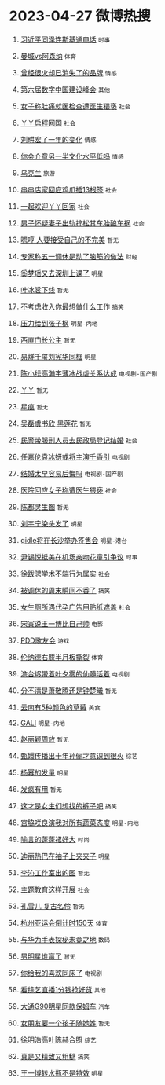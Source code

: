 # 2023-04-27 微博热搜 
1. [习近平同泽连斯基通电话](https://m.weibo.cn/search?containerid=100103type%3D1%26t%3D10%26q%3D%23%E4%B9%A0%E8%BF%91%E5%B9%B3%E5%90%8C%E6%B3%BD%E8%BF%9E%E6%96%AF%E5%9F%BA%E9%80%9A%E7%94%B5%E8%AF%9D%23&stream_entry_id=51&isnewpage=1&extparam=seat%3D1%26pos%3D0%26dgr%3D0%26filter_type%3Drealtimehot%26stream_entry_id%3D51%26c_type%3D51%26cate%3D10103%26display_time%3D1682543814%26pre_seqid%3D1682543814392027176207&luicode=10000011&lfid=106003type%3D25%26t%3D3%26disable_hot%3D1%26filter_type%3Drealtimehot) `时事` 

2. [曼城vs阿森纳](https://m.weibo.cn/search?containerid=100103type%3D1%26t%3D10%26q%3D%23%E6%9B%BC%E5%9F%8Evs%E9%98%BF%E6%A3%AE%E7%BA%B3%23&stream_entry_id=31&isnewpage=1&extparam=seat%3D1%26cate%3D5001%26dgr%3D0%26realpos%3D1%26stream_entry_id%3D31%26pos%3D0%26flag%3D0%26lcate%3D5001%26filter_type%3Drealtimehot%26q%3D%2523%25E6%259B%25BC%25E5%259F%258Evs%25E9%2598%25BF%25E6%25A3%25AE%25E7%25BA%25B3%2523%26c_type%3D31%26band_rank%3D1%26display_time%3D1682543814%26pre_seqid%3D1682543814392027176207&luicode=10000011&lfid=106003type%3D25%26t%3D3%26disable_hot%3D1%26filter_type%3Drealtimehot) `体育` 

3. [曾经很火却已消失了的品牌](https://m.weibo.cn/search?containerid=100103type%3D1%26t%3D10%26q%3D%23%E6%9B%BE%E7%BB%8F%E5%BE%88%E7%81%AB%E5%8D%B4%E5%B7%B2%E6%B6%88%E5%A4%B1%E4%BA%86%E7%9A%84%E5%93%81%E7%89%8C%23&stream_entry_id=31&isnewpage=1&extparam=seat%3D1%26cate%3D5001%26dgr%3D0%26realpos%3D2%26stream_entry_id%3D31%26pos%3D1%26flag%3D0%26lcate%3D5001%26filter_type%3Drealtimehot%26q%3D%2523%25E6%259B%25BE%25E7%25BB%258F%25E5%25BE%2588%25E7%2581%25AB%25E5%258D%25B4%25E5%25B7%25B2%25E6%25B6%2588%25E5%25A4%25B1%25E4%25BA%2586%25E7%259A%2584%25E5%2593%2581%25E7%2589%258C%2523%26c_type%3D31%26band_rank%3D2%26display_time%3D1682543814%26pre_seqid%3D1682543814392027176207&luicode=10000011&lfid=106003type%3D25%26t%3D3%26disable_hot%3D1%26filter_type%3Drealtimehot) `情感` 

4. [第六届数字中国建设峰会](https://m.weibo.cn/search?containerid=100103type%3D1%26t%3D10%26q%3D%23%E7%AC%AC%E5%85%AD%E5%B1%8A%E6%95%B0%E5%AD%97%E4%B8%AD%E5%9B%BD%E5%BB%BA%E8%AE%BE%E5%B3%B0%E4%BC%9A%23&stream_entry_id=31&isnewpage=1&extparam=seat%3D1%26cate%3D5001%26dgr%3D0%26realpos%3D3%26stream_entry_id%3D31%26pos%3D2%26flag%3D0%26lcate%3D5001%26filter_type%3Drealtimehot%26q%3D%2523%25E7%25AC%25AC%25E5%2585%25AD%25E5%25B1%258A%25E6%2595%25B0%25E5%25AD%2597%25E4%25B8%25AD%25E5%259B%25BD%25E5%25BB%25BA%25E8%25AE%25BE%25E5%25B3%25B0%25E4%25BC%259A%2523%26c_type%3D31%26band_rank%3D3%26display_time%3D1682543814%26pre_seqid%3D1682543814392027176207&luicode=10000011&lfid=106003type%3D25%26t%3D3%26disable_hot%3D1%26filter_type%3Drealtimehot) `其他` 

5. [女子称肚痛就医检查遭医生猥亵](https://m.weibo.cn/search?containerid=100103type%3D1%26t%3D10%26q%3D%23%E5%A5%B3%E5%AD%90%E7%A7%B0%E8%82%9A%E7%97%9B%E5%B0%B1%E5%8C%BB%E6%A3%80%E6%9F%A5%E9%81%AD%E5%8C%BB%E7%94%9F%E7%8C%A5%E4%BA%B5%23&stream_entry_id=31&isnewpage=1&extparam=seat%3D1%26cate%3D5001%26dgr%3D0%26realpos%3D4%26stream_entry_id%3D31%26pos%3D3%26flag%3D2%26lcate%3D5001%26filter_type%3Drealtimehot%26q%3D%2523%25E5%25A5%25B3%25E5%25AD%2590%25E7%25A7%25B0%25E8%2582%259A%25E7%2597%259B%25E5%25B0%25B1%25E5%258C%25BB%25E6%25A3%2580%25E6%259F%25A5%25E9%2581%25AD%25E5%258C%25BB%25E7%2594%259F%25E7%258C%25A5%25E4%25BA%25B5%2523%26c_type%3D31%26band_rank%3D4%26display_time%3D1682543814%26pre_seqid%3D1682543814392027176207&luicode=10000011&lfid=106003type%3D25%26t%3D3%26disable_hot%3D1%26filter_type%3Drealtimehot) `社会` 

6. [丫丫启程回国](https://m.weibo.cn/search?containerid=100103type%3D1%26t%3D10%26q%3D%23%E4%B8%AB%E4%B8%AB%E5%90%AF%E7%A8%8B%E5%9B%9E%E5%9B%BD%23&stream_entry_id=31&isnewpage=1&extparam=seat%3D1%26cate%3D5001%26dgr%3D0%26realpos%3D5%26stream_entry_id%3D31%26pos%3D4%26flag%3D16%26lcate%3D5001%26filter_type%3Drealtimehot%26q%3D%2523%25E4%25B8%25AB%25E4%25B8%25AB%25E5%2590%25AF%25E7%25A8%258B%25E5%259B%259E%25E5%259B%25BD%2523%26c_type%3D31%26band_rank%3D5%26display_time%3D1682543814%26pre_seqid%3D1682543814392027176207&luicode=10000011&lfid=106003type%3D25%26t%3D3%26disable_hot%3D1%26filter_type%3Drealtimehot) `社会` 

7. [刘畊宏了一年的变化](https://m.weibo.cn/search?containerid=100103type%3D1%26t%3D10%26q%3D%23%E5%88%98%E7%95%8A%E5%AE%8F%E4%BA%86%E4%B8%80%E5%B9%B4%E7%9A%84%E5%8F%98%E5%8C%96%23&stream_entry_id=31&isnewpage=1&extparam=seat%3D1%26cate%3D5001%26dgr%3D0%26realpos%3D6%26stream_entry_id%3D31%26pos%3D5%26flag%3D0%26lcate%3D5001%26filter_type%3Drealtimehot%26q%3D%2523%25E5%2588%2598%25E7%2595%258A%25E5%25AE%258F%25E4%25BA%2586%25E4%25B8%2580%25E5%25B9%25B4%25E7%259A%2584%25E5%258F%2598%25E5%258C%2596%2523%26c_type%3D31%26band_rank%3D6%26display_time%3D1682543814%26pre_seqid%3D1682543814392027176207&luicode=10000011&lfid=106003type%3D25%26t%3D3%26disable_hot%3D1%26filter_type%3Drealtimehot) `情感` 

8. [你会介意另一半文化水平低吗](https://m.weibo.cn/search?containerid=100103type%3D1%26t%3D10%26q%3D%23%E4%BD%A0%E4%BC%9A%E4%BB%8B%E6%84%8F%E5%8F%A6%E4%B8%80%E5%8D%8A%E6%96%87%E5%8C%96%E6%B0%B4%E5%B9%B3%E4%BD%8E%E5%90%97%23&stream_entry_id=31&isnewpage=1&extparam=seat%3D1%26cate%3D5001%26dgr%3D0%26realpos%3D7%26stream_entry_id%3D31%26pos%3D6%26flag%3D0%26lcate%3D5001%26filter_type%3Drealtimehot%26q%3D%2523%25E4%25BD%25A0%25E4%25BC%259A%25E4%25BB%258B%25E6%2584%258F%25E5%258F%25A6%25E4%25B8%2580%25E5%258D%258A%25E6%2596%2587%25E5%258C%2596%25E6%25B0%25B4%25E5%25B9%25B3%25E4%25BD%258E%25E5%2590%2597%2523%26c_type%3D31%26band_rank%3D7%26display_time%3D1682543814%26pre_seqid%3D1682543814392027176207&luicode=10000011&lfid=106003type%3D25%26t%3D3%26disable_hot%3D1%26filter_type%3Drealtimehot) `情感` 

9. [乌克兰](https://m.weibo.cn/search?containerid=100103type%3D1%26t%3D10%26q%3D%23%E4%B9%8C%E5%85%8B%E5%85%B0%23&stream_entry_id=31&isnewpage=1&extparam=seat%3D1%26cate%3D5001%26dgr%3D0%26realpos%3D8%26stream_entry_id%3D31%26pos%3D7%26flag%3D0%26lcate%3D5001%26filter_type%3Drealtimehot%26q%3D%2523%25E4%25B9%258C%25E5%2585%258B%25E5%2585%25B0%2523%26c_type%3D31%26band_rank%3D8%26display_time%3D1682543814%26pre_seqid%3D1682543814392027176207&luicode=10000011&lfid=106003type%3D25%26t%3D3%26disable_hot%3D1%26filter_type%3Drealtimehot) `旅游` 

10. [串串店家回应鸡爪插13根签](https://m.weibo.cn/search?containerid=100103type%3D1%26t%3D10%26q%3D%23%E4%B8%B2%E4%B8%B2%E5%BA%97%E5%AE%B6%E5%9B%9E%E5%BA%94%E9%B8%A1%E7%88%AA%E6%8F%9213%E6%A0%B9%E7%AD%BE%23&stream_entry_id=31&isnewpage=1&extparam=seat%3D1%26cate%3D5001%26dgr%3D0%26realpos%3D9%26stream_entry_id%3D31%26pos%3D8%26flag%3D0%26lcate%3D5001%26filter_type%3Drealtimehot%26q%3D%2523%25E4%25B8%25B2%25E4%25B8%25B2%25E5%25BA%2597%25E5%25AE%25B6%25E5%259B%259E%25E5%25BA%2594%25E9%25B8%25A1%25E7%2588%25AA%25E6%258F%259213%25E6%25A0%25B9%25E7%25AD%25BE%2523%26c_type%3D31%26band_rank%3D9%26display_time%3D1682543814%26pre_seqid%3D1682543814392027176207&luicode=10000011&lfid=106003type%3D25%26t%3D3%26disable_hot%3D1%26filter_type%3Drealtimehot) `社会` 

11. [一起欢迎丫丫回家](https://m.weibo.cn/search?containerid=100103type%3D1%26t%3D10%26q%3D%23%E4%B8%80%E8%B5%B7%E6%AC%A2%E8%BF%8E%E4%B8%AB%E4%B8%AB%E5%9B%9E%E5%AE%B6%23&stream_entry_id=31&isnewpage=1&extparam=seat%3D1%26cate%3D5001%26dgr%3D0%26realpos%3D10%26stream_entry_id%3D31%26pos%3D9%26flag%3D16%26lcate%3D5001%26filter_type%3Drealtimehot%26q%3D%2523%25E4%25B8%2580%25E8%25B5%25B7%25E6%25AC%25A2%25E8%25BF%258E%25E4%25B8%25AB%25E4%25B8%25AB%25E5%259B%259E%25E5%25AE%25B6%2523%26c_type%3D31%26band_rank%3D10%26display_time%3D1682543814%26pre_seqid%3D1682543814392027176207&luicode=10000011&lfid=106003type%3D25%26t%3D3%26disable_hot%3D1%26filter_type%3Drealtimehot) `社会` 

12. [男子怀疑妻子出轨拧松其车胎酿车祸](https://m.weibo.cn/search?containerid=100103type%3D1%26t%3D10%26q%3D%23%E7%94%B7%E5%AD%90%E6%80%80%E7%96%91%E5%A6%BB%E5%AD%90%E5%87%BA%E8%BD%A8%E6%8B%A7%E6%9D%BE%E5%85%B6%E8%BD%A6%E8%83%8E%E9%85%BF%E8%BD%A6%E7%A5%B8%23&stream_entry_id=31&isnewpage=1&extparam=seat%3D1%26cate%3D5001%26dgr%3D0%26realpos%3D11%26stream_entry_id%3D31%26pos%3D10%26flag%3D2%26lcate%3D5001%26filter_type%3Drealtimehot%26q%3D%2523%25E7%2594%25B7%25E5%25AD%2590%25E6%2580%2580%25E7%2596%2591%25E5%25A6%25BB%25E5%25AD%2590%25E5%2587%25BA%25E8%25BD%25A8%25E6%258B%25A7%25E6%259D%25BE%25E5%2585%25B6%25E8%25BD%25A6%25E8%2583%258E%25E9%2585%25BF%25E8%25BD%25A6%25E7%25A5%25B8%2523%26c_type%3D31%26band_rank%3D11%26display_time%3D1682543814%26pre_seqid%3D1682543814392027176207&luicode=10000011&lfid=106003type%3D25%26t%3D3%26disable_hot%3D1%26filter_type%3Drealtimehot) `社会` 

13. [嗯哼 人要接受自己的不完美](https://m.weibo.cn/search?containerid=100103type%3D1%26t%3D10%26q%3D%E5%97%AF%E5%93%BC+%E4%BA%BA%E8%A6%81%E6%8E%A5%E5%8F%97%E8%87%AA%E5%B7%B1%E7%9A%84%E4%B8%8D%E5%AE%8C%E7%BE%8E&stream_entry_id=31&isnewpage=1&extparam=seat%3D1%26cate%3D5001%26dgr%3D0%26realpos%3D12%26stream_entry_id%3D31%26pos%3D11%26flag%3D2%26lcate%3D5001%26filter_type%3Drealtimehot%26q%3D%25E5%2597%25AF%25E5%2593%25BC%2520%25E4%25BA%25BA%25E8%25A6%2581%25E6%258E%25A5%25E5%258F%2597%25E8%2587%25AA%25E5%25B7%25B1%25E7%259A%2584%25E4%25B8%258D%25E5%25AE%258C%25E7%25BE%258E%26c_type%3D31%26band_rank%3D12%26display_time%3D1682543814%26pre_seqid%3D1682543814392027176207&luicode=10000011&lfid=106003type%3D25%26t%3D3%26disable_hot%3D1%26filter_type%3Drealtimehot) `暂无` 

14. [专家称五一调休是动了脑筋的做法](https://m.weibo.cn/search?containerid=100103type%3D1%26t%3D10%26q%3D%23%E4%B8%93%E5%AE%B6%E7%A7%B0%E4%BA%94%E4%B8%80%E8%B0%83%E4%BC%91%E6%98%AF%E5%8A%A8%E4%BA%86%E8%84%91%E7%AD%8B%E7%9A%84%E5%81%9A%E6%B3%95%23&stream_entry_id=31&isnewpage=1&extparam=seat%3D1%26cate%3D5001%26dgr%3D0%26realpos%3D13%26stream_entry_id%3D31%26pos%3D12%26flag%3D0%26lcate%3D5001%26filter_type%3Drealtimehot%26q%3D%2523%25E4%25B8%2593%25E5%25AE%25B6%25E7%25A7%25B0%25E4%25BA%2594%25E4%25B8%2580%25E8%25B0%2583%25E4%25BC%2591%25E6%2598%25AF%25E5%258A%25A8%25E4%25BA%2586%25E8%2584%2591%25E7%25AD%258B%25E7%259A%2584%25E5%2581%259A%25E6%25B3%2595%2523%26c_type%3D31%26band_rank%3D13%26display_time%3D1682543814%26pre_seqid%3D1682543814392027176207&luicode=10000011&lfid=106003type%3D25%26t%3D3%26disable_hot%3D1%26filter_type%3Drealtimehot) `财经` 

15. [奚梦瑶又去深圳上课了](https://m.weibo.cn/search?containerid=100103type%3D1%26t%3D10%26q%3D%23%E5%A5%9A%E6%A2%A6%E7%91%B6%E5%8F%88%E5%8E%BB%E6%B7%B1%E5%9C%B3%E4%B8%8A%E8%AF%BE%E4%BA%86%23&stream_entry_id=31&isnewpage=1&extparam=seat%3D1%26cate%3D5001%26dgr%3D0%26realpos%3D14%26stream_entry_id%3D31%26pos%3D13%26flag%3D0%26lcate%3D5001%26filter_type%3Drealtimehot%26q%3D%2523%25E5%25A5%259A%25E6%25A2%25A6%25E7%2591%25B6%25E5%258F%2588%25E5%258E%25BB%25E6%25B7%25B1%25E5%259C%25B3%25E4%25B8%258A%25E8%25AF%25BE%25E4%25BA%2586%2523%26c_type%3D31%26band_rank%3D14%26display_time%3D1682543814%26pre_seqid%3D1682543814392027176207&luicode=10000011&lfid=106003type%3D25%26t%3D3%26disable_hot%3D1%26filter_type%3Drealtimehot) `明星` 

16. [叶冰裳下线](https://m.weibo.cn/search?containerid=100103type%3D1%26t%3D10%26q%3D%E5%8F%B6%E5%86%B0%E8%A3%B3%E4%B8%8B%E7%BA%BF&stream_entry_id=31&isnewpage=1&extparam=seat%3D1%26cate%3D5001%26dgr%3D0%26realpos%3D15%26stream_entry_id%3D31%26pos%3D14%26flag%3D0%26lcate%3D5001%26filter_type%3Drealtimehot%26q%3D%25E5%258F%25B6%25E5%2586%25B0%25E8%25A3%25B3%25E4%25B8%258B%25E7%25BA%25BF%26c_type%3D31%26band_rank%3D15%26display_time%3D1682543814%26pre_seqid%3D1682543814392027176207&luicode=10000011&lfid=106003type%3D25%26t%3D3%26disable_hot%3D1%26filter_type%3Drealtimehot) `暂无` 

17. [不考虑收入你最想做什么工作](https://m.weibo.cn/search?containerid=100103type%3D1%26t%3D10%26q%3D%23%E4%B8%8D%E8%80%83%E8%99%91%E6%94%B6%E5%85%A5%E4%BD%A0%E6%9C%80%E6%83%B3%E5%81%9A%E4%BB%80%E4%B9%88%E5%B7%A5%E4%BD%9C%23&stream_entry_id=31&isnewpage=1&extparam=seat%3D1%26cate%3D5001%26dgr%3D0%26realpos%3D16%26stream_entry_id%3D31%26pos%3D15%26flag%3D0%26lcate%3D5001%26filter_type%3Drealtimehot%26q%3D%2523%25E4%25B8%258D%25E8%2580%2583%25E8%2599%2591%25E6%2594%25B6%25E5%2585%25A5%25E4%25BD%25A0%25E6%259C%2580%25E6%2583%25B3%25E5%2581%259A%25E4%25BB%2580%25E4%25B9%2588%25E5%25B7%25A5%25E4%25BD%259C%2523%26c_type%3D31%26band_rank%3D16%26display_time%3D1682543814%26pre_seqid%3D1682543814392027176207&luicode=10000011&lfid=106003type%3D25%26t%3D3%26disable_hot%3D1%26filter_type%3Drealtimehot) `搞笑` 

18. [压力给到张子枫](https://m.weibo.cn/search?containerid=100103type%3D1%26t%3D10%26q%3D%23%E5%8E%8B%E5%8A%9B%E7%BB%99%E5%88%B0%E5%BC%A0%E5%AD%90%E6%9E%AB%23&stream_entry_id=31&isnewpage=1&extparam=seat%3D1%26cate%3D5001%26dgr%3D0%26realpos%3D17%26stream_entry_id%3D31%26pos%3D16%26flag%3D0%26lcate%3D5001%26filter_type%3Drealtimehot%26q%3D%2523%25E5%258E%258B%25E5%258A%259B%25E7%25BB%2599%25E5%2588%25B0%25E5%25BC%25A0%25E5%25AD%2590%25E6%259E%25AB%2523%26c_type%3D31%26band_rank%3D17%26display_time%3D1682543814%26pre_seqid%3D1682543814392027176207&luicode=10000011&lfid=106003type%3D25%26t%3D3%26disable_hot%3D1%26filter_type%3Drealtimehot) `明星-内地` 

19. [西直门长公主](https://m.weibo.cn/search?containerid=100103type%3D1%26t%3D10%26q%3D%E8%A5%BF%E7%9B%B4%E9%97%A8%E9%95%BF%E5%85%AC%E4%B8%BB&stream_entry_id=31&isnewpage=1&extparam=seat%3D1%26cate%3D5001%26dgr%3D0%26realpos%3D18%26stream_entry_id%3D31%26pos%3D17%26flag%3D0%26lcate%3D5001%26filter_type%3Drealtimehot%26q%3D%25E8%25A5%25BF%25E7%259B%25B4%25E9%2597%25A8%25E9%2595%25BF%25E5%2585%25AC%25E4%25B8%25BB%26c_type%3D31%26band_rank%3D18%26display_time%3D1682543814%26pre_seqid%3D1682543814392027176207&luicode=10000011&lfid=106003type%3D25%26t%3D3%26disable_hot%3D1%26filter_type%3Drealtimehot) `暂无` 

20. [易烊千玺刘宪华同框](https://m.weibo.cn/search?containerid=100103type%3D1%26t%3D10%26q%3D%23%E6%98%93%E7%83%8A%E5%8D%83%E7%8E%BA%E5%88%98%E5%AE%AA%E5%8D%8E%E5%90%8C%E6%A1%86%23&stream_entry_id=31&isnewpage=1&extparam=seat%3D1%26cate%3D5001%26dgr%3D0%26realpos%3D19%26stream_entry_id%3D31%26pos%3D18%26flag%3D0%26lcate%3D5001%26filter_type%3Drealtimehot%26q%3D%2523%25E6%2598%2593%25E7%2583%258A%25E5%258D%2583%25E7%258E%25BA%25E5%2588%2598%25E5%25AE%25AA%25E5%258D%258E%25E5%2590%258C%25E6%25A1%2586%2523%26c_type%3D31%26band_rank%3D19%26display_time%3D1682543814%26pre_seqid%3D1682543814392027176207&luicode=10000011&lfid=106003type%3D25%26t%3D3%26disable_hot%3D1%26filter_type%3Drealtimehot) `明星` 

21. [陈小纭高瀚宇薄冰战虐关系达成](https://m.weibo.cn/search?containerid=100103type%3D1%26t%3D10%26q%3D%23%E9%99%88%E5%B0%8F%E7%BA%AD%E9%AB%98%E7%80%9A%E5%AE%87%E8%96%84%E5%86%B0%E6%88%98%E8%99%90%E5%85%B3%E7%B3%BB%E8%BE%BE%E6%88%90%23&stream_entry_id=31&isnewpage=1&extparam=seat%3D1%26cate%3D5001%26dgr%3D0%26realpos%3D20%26stream_entry_id%3D31%26pos%3D19%26flag%3D0%26lcate%3D5001%26filter_type%3Drealtimehot%26q%3D%2523%25E9%2599%2588%25E5%25B0%258F%25E7%25BA%25AD%25E9%25AB%2598%25E7%2580%259A%25E5%25AE%2587%25E8%2596%2584%25E5%2586%25B0%25E6%2588%2598%25E8%2599%2590%25E5%2585%25B3%25E7%25B3%25BB%25E8%25BE%25BE%25E6%2588%2590%2523%26c_type%3D31%26band_rank%3D20%26display_time%3D1682543814%26pre_seqid%3D1682543814392027176207&luicode=10000011&lfid=106003type%3D25%26t%3D3%26disable_hot%3D1%26filter_type%3Drealtimehot) `电视剧-国产剧` 

22. [丫丫](https://m.weibo.cn/search?containerid=100103type%3D1%26t%3D10%26q%3D%E4%B8%AB%E4%B8%AB&stream_entry_id=31&isnewpage=1&extparam=seat%3D1%26cate%3D5001%26dgr%3D0%26realpos%3D21%26stream_entry_id%3D31%26pos%3D20%26flag%3D0%26lcate%3D5001%26filter_type%3Drealtimehot%26q%3D%25E4%25B8%25AB%25E4%25B8%25AB%26c_type%3D31%26band_rank%3D21%26display_time%3D1682543814%26pre_seqid%3D1682543814392027176207&luicode=10000011&lfid=106003type%3D25%26t%3D3%26disable_hot%3D1%26filter_type%3Drealtimehot) `暂无` 

23. [星痕](https://m.weibo.cn/search?containerid=100103type%3D1%26t%3D10%26q%3D%E6%98%9F%E7%97%95&stream_entry_id=31&isnewpage=1&extparam=seat%3D1%26cate%3D5001%26dgr%3D0%26realpos%3D22%26stream_entry_id%3D31%26pos%3D21%26flag%3D0%26lcate%3D5001%26filter_type%3Drealtimehot%26q%3D%25E6%2598%259F%25E7%2597%2595%26c_type%3D31%26band_rank%3D22%26display_time%3D1682543814%26pre_seqid%3D1682543814392027176207&luicode=10000011&lfid=106003type%3D25%26t%3D3%26disable_hot%3D1%26filter_type%3Drealtimehot) `暂无` 

24. [吴磊虞书欣 黑莲花](https://m.weibo.cn/search?containerid=100103type%3D1%26t%3D10%26q%3D%E5%90%B4%E7%A3%8A%E8%99%9E%E4%B9%A6%E6%AC%A3+%E9%BB%91%E8%8E%B2%E8%8A%B1&stream_entry_id=31&isnewpage=1&extparam=seat%3D1%26cate%3D5001%26dgr%3D0%26realpos%3D23%26stream_entry_id%3D31%26pos%3D22%26flag%3D0%26lcate%3D5001%26filter_type%3Drealtimehot%26q%3D%25E5%2590%25B4%25E7%25A3%258A%25E8%2599%259E%25E4%25B9%25A6%25E6%25AC%25A3%2520%25E9%25BB%2591%25E8%258E%25B2%25E8%258A%25B1%26c_type%3D31%26band_rank%3D23%26display_time%3D1682543814%26pre_seqid%3D1682543814392027176207&luicode=10000011&lfid=106003type%3D25%26t%3D3%26disable_hot%3D1%26filter_type%3Drealtimehot) `暂无` 

25. [民警带服刑人员去民政局登记结婚](https://m.weibo.cn/search?containerid=100103type%3D1%26t%3D10%26q%3D%23%E6%B0%91%E8%AD%A6%E5%B8%A6%E6%9C%8D%E5%88%91%E4%BA%BA%E5%91%98%E5%8E%BB%E6%B0%91%E6%94%BF%E5%B1%80%E7%99%BB%E8%AE%B0%E7%BB%93%E5%A9%9A%23&stream_entry_id=31&isnewpage=1&extparam=seat%3D1%26cate%3D5001%26dgr%3D0%26realpos%3D24%26stream_entry_id%3D31%26pos%3D23%26flag%3D0%26lcate%3D5001%26filter_type%3Drealtimehot%26q%3D%2523%25E6%25B0%2591%25E8%25AD%25A6%25E5%25B8%25A6%25E6%259C%258D%25E5%2588%2591%25E4%25BA%25BA%25E5%2591%2598%25E5%258E%25BB%25E6%25B0%2591%25E6%2594%25BF%25E5%25B1%2580%25E7%2599%25BB%25E8%25AE%25B0%25E7%25BB%2593%25E5%25A9%259A%2523%26c_type%3D31%26band_rank%3D24%26display_time%3D1682543814%26pre_seqid%3D1682543814392027176207&luicode=10000011&lfid=106003type%3D25%26t%3D3%26disable_hot%3D1%26filter_type%3Drealtimehot) `社会` 

26. [任嘉伦袁冰妍或将主演千香引](https://m.weibo.cn/search?containerid=100103type%3D1%26t%3D10%26q%3D%23%E4%BB%BB%E5%98%89%E4%BC%A6%E8%A2%81%E5%86%B0%E5%A6%8D%E6%88%96%E5%B0%86%E4%B8%BB%E6%BC%94%E5%8D%83%E9%A6%99%E5%BC%95%23&stream_entry_id=31&isnewpage=1&extparam=seat%3D1%26cate%3D5001%26dgr%3D0%26realpos%3D25%26stream_entry_id%3D31%26pos%3D24%26flag%3D0%26lcate%3D5001%26filter_type%3Drealtimehot%26q%3D%2523%25E4%25BB%25BB%25E5%2598%2589%25E4%25BC%25A6%25E8%25A2%2581%25E5%2586%25B0%25E5%25A6%258D%25E6%2588%2596%25E5%25B0%2586%25E4%25B8%25BB%25E6%25BC%2594%25E5%258D%2583%25E9%25A6%2599%25E5%25BC%2595%2523%26c_type%3D31%26band_rank%3D25%26display_time%3D1682543814%26pre_seqid%3D1682543814392027176207&luicode=10000011&lfid=106003type%3D25%26t%3D3%26disable_hot%3D1%26filter_type%3Drealtimehot) `电视剧` 

27. [结婚太早容易后悔吗](https://m.weibo.cn/search?containerid=100103type%3D1%26t%3D10%26q%3D%23%E7%BB%93%E5%A9%9A%E5%A4%AA%E6%97%A9%E5%AE%B9%E6%98%93%E5%90%8E%E6%82%94%E5%90%97%23&stream_entry_id=31&isnewpage=1&extparam=seat%3D1%26cate%3D5001%26dgr%3D0%26realpos%3D26%26stream_entry_id%3D31%26pos%3D25%26flag%3D1%26lcate%3D5001%26filter_type%3Drealtimehot%26q%3D%2523%25E7%25BB%2593%25E5%25A9%259A%25E5%25A4%25AA%25E6%2597%25A9%25E5%25AE%25B9%25E6%2598%2593%25E5%2590%258E%25E6%2582%2594%25E5%2590%2597%2523%26c_type%3D31%26band_rank%3D26%26display_time%3D1682543814%26pre_seqid%3D1682543814392027176207&luicode=10000011&lfid=106003type%3D25%26t%3D3%26disable_hot%3D1%26filter_type%3Drealtimehot) `电视剧-国产剧` 

28. [医院回应女子称遭医生猥亵](https://m.weibo.cn/search?containerid=100103type%3D1%26t%3D10%26q%3D%23%E5%8C%BB%E9%99%A2%E5%9B%9E%E5%BA%94%E5%A5%B3%E5%AD%90%E7%A7%B0%E9%81%AD%E5%8C%BB%E7%94%9F%E7%8C%A5%E4%BA%B5%23&stream_entry_id=31&isnewpage=1&extparam=seat%3D1%26cate%3D5001%26dgr%3D0%26realpos%3D27%26stream_entry_id%3D31%26pos%3D26%26flag%3D0%26lcate%3D5001%26filter_type%3Drealtimehot%26q%3D%2523%25E5%258C%25BB%25E9%2599%25A2%25E5%259B%259E%25E5%25BA%2594%25E5%25A5%25B3%25E5%25AD%2590%25E7%25A7%25B0%25E9%2581%25AD%25E5%258C%25BB%25E7%2594%259F%25E7%258C%25A5%25E4%25BA%25B5%2523%26c_type%3D31%26band_rank%3D27%26display_time%3D1682543814%26pre_seqid%3D1682543814392027176207&luicode=10000011&lfid=106003type%3D25%26t%3D3%26disable_hot%3D1%26filter_type%3Drealtimehot) `社会` 

29. [陈都灵生图](https://m.weibo.cn/search?containerid=100103type%3D1%26t%3D10%26q%3D%23%E9%99%88%E9%83%BD%E7%81%B5%E7%94%9F%E5%9B%BE%23&stream_entry_id=31&isnewpage=1&extparam=seat%3D1%26cate%3D5001%26dgr%3D0%26realpos%3D28%26stream_entry_id%3D31%26pos%3D27%26flag%3D0%26lcate%3D5001%26filter_type%3Drealtimehot%26q%3D%2523%25E9%2599%2588%25E9%2583%25BD%25E7%2581%25B5%25E7%2594%259F%25E5%259B%25BE%2523%26c_type%3D31%26band_rank%3D28%26display_time%3D1682543814%26pre_seqid%3D1682543814392027176207&luicode=10000011&lfid=106003type%3D25%26t%3D3%26disable_hot%3D1%26filter_type%3Drealtimehot) `暂无` 

30. [刘宇宁染头发了](https://m.weibo.cn/search?containerid=100103type%3D1%26t%3D10%26q%3D%23%E5%88%98%E5%AE%87%E5%AE%81%E6%9F%93%E5%A4%B4%E5%8F%91%E4%BA%86%23&stream_entry_id=31&isnewpage=1&extparam=seat%3D1%26cate%3D5001%26dgr%3D0%26realpos%3D29%26stream_entry_id%3D31%26pos%3D28%26flag%3D0%26lcate%3D5001%26filter_type%3Drealtimehot%26q%3D%2523%25E5%2588%2598%25E5%25AE%2587%25E5%25AE%2581%25E6%259F%2593%25E5%25A4%25B4%25E5%258F%2591%25E4%25BA%2586%2523%26c_type%3D31%26band_rank%3D29%26display_time%3D1682543814%26pre_seqid%3D1682543814392027176207&luicode=10000011&lfid=106003type%3D25%26t%3D3%26disable_hot%3D1%26filter_type%3Drealtimehot) `明星` 

31. [gidle将在长沙举办签售会](https://m.weibo.cn/search?containerid=100103type%3D1%26t%3D10%26q%3D%23gidle%E5%B0%86%E5%9C%A8%E9%95%BF%E6%B2%99%E4%B8%BE%E5%8A%9E%E7%AD%BE%E5%94%AE%E4%BC%9A%23&stream_entry_id=31&isnewpage=1&extparam=seat%3D1%26cate%3D5001%26dgr%3D0%26realpos%3D30%26stream_entry_id%3D31%26pos%3D29%26flag%3D0%26lcate%3D5001%26filter_type%3Drealtimehot%26q%3D%2523gidle%25E5%25B0%2586%25E5%259C%25A8%25E9%2595%25BF%25E6%25B2%2599%25E4%25B8%25BE%25E5%258A%259E%25E7%25AD%25BE%25E5%2594%25AE%25E4%25BC%259A%2523%26c_type%3D31%26band_rank%3D30%26display_time%3D1682543814%26pre_seqid%3D1682543814392027176207&luicode=10000011&lfid=106003type%3D25%26t%3D3%26disable_hot%3D1%26filter_type%3Drealtimehot) `明星-港台` 

32. [尹锡悦抵美在机场亲吻花童引争议](https://m.weibo.cn/search?containerid=100103type%3D1%26t%3D10%26q%3D%23%E5%B0%B9%E9%94%A1%E6%82%A6%E6%8A%B5%E7%BE%8E%E5%9C%A8%E6%9C%BA%E5%9C%BA%E4%BA%B2%E5%90%BB%E8%8A%B1%E7%AB%A5%E5%BC%95%E4%BA%89%E8%AE%AE%23&stream_entry_id=31&isnewpage=1&extparam=seat%3D1%26cate%3D5001%26dgr%3D0%26realpos%3D31%26stream_entry_id%3D31%26pos%3D30%26flag%3D1%26lcate%3D5001%26filter_type%3Drealtimehot%26q%3D%2523%25E5%25B0%25B9%25E9%2594%25A1%25E6%2582%25A6%25E6%258A%25B5%25E7%25BE%258E%25E5%259C%25A8%25E6%259C%25BA%25E5%259C%25BA%25E4%25BA%25B2%25E5%2590%25BB%25E8%258A%25B1%25E7%25AB%25A5%25E5%25BC%2595%25E4%25BA%2589%25E8%25AE%25AE%2523%26c_type%3D31%26band_rank%3D31%26display_time%3D1682543814%26pre_seqid%3D1682543814392027176207&luicode=10000011&lfid=106003type%3D25%26t%3D3%26disable_hot%3D1%26filter_type%3Drealtimehot) `时事` 

33. [徐跋骋学术不端行为属实](https://m.weibo.cn/search?containerid=100103type%3D1%26t%3D10%26q%3D%23%E5%BE%90%E8%B7%8B%E9%AA%8B%E5%AD%A6%E6%9C%AF%E4%B8%8D%E7%AB%AF%E8%A1%8C%E4%B8%BA%E5%B1%9E%E5%AE%9E%23&stream_entry_id=31&isnewpage=1&extparam=seat%3D1%26cate%3D5001%26dgr%3D0%26realpos%3D32%26stream_entry_id%3D31%26pos%3D31%26flag%3D0%26lcate%3D5001%26filter_type%3Drealtimehot%26q%3D%2523%25E5%25BE%2590%25E8%25B7%258B%25E9%25AA%258B%25E5%25AD%25A6%25E6%259C%25AF%25E4%25B8%258D%25E7%25AB%25AF%25E8%25A1%258C%25E4%25B8%25BA%25E5%25B1%259E%25E5%25AE%259E%2523%26c_type%3D31%26band_rank%3D32%26display_time%3D1682543814%26pre_seqid%3D1682543814392027176207&luicode=10000011&lfid=106003type%3D25%26t%3D3%26disable_hot%3D1%26filter_type%3Drealtimehot) `社会` 

34. [被调休的周末瞬间不香了](https://m.weibo.cn/search?containerid=100103type%3D1%26t%3D10%26q%3D%23%E8%A2%AB%E8%B0%83%E4%BC%91%E7%9A%84%E5%91%A8%E6%9C%AB%E7%9E%AC%E9%97%B4%E4%B8%8D%E9%A6%99%E4%BA%86%23&stream_entry_id=31&isnewpage=1&extparam=seat%3D1%26cate%3D5001%26dgr%3D0%26realpos%3D33%26stream_entry_id%3D31%26pos%3D32%26flag%3D0%26lcate%3D5001%26filter_type%3Drealtimehot%26q%3D%2523%25E8%25A2%25AB%25E8%25B0%2583%25E4%25BC%2591%25E7%259A%2584%25E5%2591%25A8%25E6%259C%25AB%25E7%259E%25AC%25E9%2597%25B4%25E4%25B8%258D%25E9%25A6%2599%25E4%25BA%2586%2523%26c_type%3D31%26band_rank%3D33%26display_time%3D1682543814%26pre_seqid%3D1682543814392027176207&luicode=10000011&lfid=106003type%3D25%26t%3D3%26disable_hot%3D1%26filter_type%3Drealtimehot) `搞笑` 

35. [女生厕所遇代孕广告用贴纸遮盖](https://m.weibo.cn/search?containerid=100103type%3D1%26t%3D10%26q%3D%23%E5%A5%B3%E7%94%9F%E5%8E%95%E6%89%80%E9%81%87%E4%BB%A3%E5%AD%95%E5%B9%BF%E5%91%8A%E7%94%A8%E8%B4%B4%E7%BA%B8%E9%81%AE%E7%9B%96%23&stream_entry_id=31&isnewpage=1&extparam=seat%3D1%26cate%3D5001%26dgr%3D0%26realpos%3D34%26stream_entry_id%3D31%26pos%3D33%26flag%3D0%26lcate%3D5001%26filter_type%3Drealtimehot%26q%3D%2523%25E5%25A5%25B3%25E7%2594%259F%25E5%258E%2595%25E6%2589%2580%25E9%2581%2587%25E4%25BB%25A3%25E5%25AD%2595%25E5%25B9%25BF%25E5%2591%258A%25E7%2594%25A8%25E8%25B4%25B4%25E7%25BA%25B8%25E9%2581%25AE%25E7%259B%2596%2523%26c_type%3D31%26band_rank%3D34%26display_time%3D1682543814%26pre_seqid%3D1682543814392027176207&luicode=10000011&lfid=106003type%3D25%26t%3D3%26disable_hot%3D1%26filter_type%3Drealtimehot) `社会` 

36. [宋寅说王一博比自己帅](https://m.weibo.cn/search?containerid=100103type%3D1%26t%3D10%26q%3D%23%E5%AE%8B%E5%AF%85%E8%AF%B4%E7%8E%8B%E4%B8%80%E5%8D%9A%E6%AF%94%E8%87%AA%E5%B7%B1%E5%B8%85%23&stream_entry_id=31&isnewpage=1&extparam=seat%3D1%26cate%3D5001%26dgr%3D0%26realpos%3D35%26stream_entry_id%3D31%26pos%3D34%26flag%3D0%26lcate%3D5001%26filter_type%3Drealtimehot%26q%3D%2523%25E5%25AE%258B%25E5%25AF%2585%25E8%25AF%25B4%25E7%258E%258B%25E4%25B8%2580%25E5%258D%259A%25E6%25AF%2594%25E8%2587%25AA%25E5%25B7%25B1%25E5%25B8%2585%2523%26c_type%3D31%26band_rank%3D35%26display_time%3D1682543814%26pre_seqid%3D1682543814392027176207&luicode=10000011&lfid=106003type%3D25%26t%3D3%26disable_hot%3D1%26filter_type%3Drealtimehot) `电影` 

37. [PDD歌友会](https://m.weibo.cn/search?containerid=100103type%3D1%26t%3D10%26q%3DPDD%E6%AD%8C%E5%8F%8B%E4%BC%9A&stream_entry_id=31&isnewpage=1&extparam=seat%3D1%26cate%3D5001%26dgr%3D0%26realpos%3D36%26stream_entry_id%3D31%26pos%3D35%26flag%3D0%26lcate%3D5001%26filter_type%3Drealtimehot%26q%3DPDD%25E6%25AD%258C%25E5%258F%258B%25E4%25BC%259A%26c_type%3D31%26band_rank%3D36%26display_time%3D1682543814%26pre_seqid%3D1682543814392027176207&luicode=10000011&lfid=106003type%3D25%26t%3D3%26disable_hot%3D1%26filter_type%3Drealtimehot) `游戏` 

38. [伦纳德右膝半月板撕裂](https://m.weibo.cn/search?containerid=100103type%3D1%26t%3D10%26q%3D%23%E4%BC%A6%E7%BA%B3%E5%BE%B7%E5%8F%B3%E8%86%9D%E5%8D%8A%E6%9C%88%E6%9D%BF%E6%92%95%E8%A3%82%23&stream_entry_id=31&isnewpage=1&extparam=seat%3D1%26cate%3D5001%26dgr%3D0%26realpos%3D37%26stream_entry_id%3D31%26pos%3D36%26flag%3D0%26lcate%3D5001%26filter_type%3Drealtimehot%26q%3D%2523%25E4%25BC%25A6%25E7%25BA%25B3%25E5%25BE%25B7%25E5%258F%25B3%25E8%2586%259D%25E5%258D%258A%25E6%259C%2588%25E6%259D%25BF%25E6%2592%2595%25E8%25A3%2582%2523%26c_type%3D31%26band_rank%3D37%26display_time%3D1682543814%26pre_seqid%3D1682543814392027176207&luicode=10000011&lfid=106003type%3D25%26t%3D3%26disable_hot%3D1%26filter_type%3Drealtimehot) `体育` 

39. [澹台烬带着叶夕雾的仙髓活着](https://m.weibo.cn/search?containerid=100103type%3D1%26t%3D10%26q%3D%23%E6%BE%B9%E5%8F%B0%E7%83%AC%E5%B8%A6%E7%9D%80%E5%8F%B6%E5%A4%95%E9%9B%BE%E7%9A%84%E4%BB%99%E9%AB%93%E6%B4%BB%E7%9D%80%23&stream_entry_id=31&isnewpage=1&extparam=seat%3D1%26cate%3D5001%26dgr%3D0%26realpos%3D38%26stream_entry_id%3D31%26pos%3D37%26flag%3D0%26lcate%3D5001%26filter_type%3Drealtimehot%26q%3D%2523%25E6%25BE%25B9%25E5%258F%25B0%25E7%2583%25AC%25E5%25B8%25A6%25E7%259D%2580%25E5%258F%25B6%25E5%25A4%2595%25E9%259B%25BE%25E7%259A%2584%25E4%25BB%2599%25E9%25AB%2593%25E6%25B4%25BB%25E7%259D%2580%2523%26c_type%3D31%26band_rank%3D38%26display_time%3D1682543814%26pre_seqid%3D1682543814392027176207&luicode=10000011&lfid=106003type%3D25%26t%3D3%26disable_hot%3D1%26filter_type%3Drealtimehot) `电视剧` 

40. [分不清是萧敬腾还是钟楚曦](https://m.weibo.cn/search?containerid=100103type%3D1%26t%3D10%26q%3D%E5%88%86%E4%B8%8D%E6%B8%85%E6%98%AF%E8%90%A7%E6%95%AC%E8%85%BE%E8%BF%98%E6%98%AF%E9%92%9F%E6%A5%9A%E6%9B%A6&stream_entry_id=31&isnewpage=1&extparam=seat%3D1%26cate%3D5001%26dgr%3D0%26realpos%3D39%26stream_entry_id%3D31%26pos%3D38%26flag%3D0%26lcate%3D5001%26filter_type%3Drealtimehot%26q%3D%25E5%2588%2586%25E4%25B8%258D%25E6%25B8%2585%25E6%2598%25AF%25E8%2590%25A7%25E6%2595%25AC%25E8%2585%25BE%25E8%25BF%2598%25E6%2598%25AF%25E9%2592%259F%25E6%25A5%259A%25E6%259B%25A6%26c_type%3D31%26band_rank%3D39%26display_time%3D1682543814%26pre_seqid%3D1682543814392027176207&luicode=10000011&lfid=106003type%3D25%26t%3D3%26disable_hot%3D1%26filter_type%3Drealtimehot) `暂无` 

41. [云南有5种颜色的草莓](https://m.weibo.cn/search?containerid=100103type%3D1%26t%3D10%26q%3D%23%E4%BA%91%E5%8D%97%E6%9C%895%E7%A7%8D%E9%A2%9C%E8%89%B2%E7%9A%84%E8%8D%89%E8%8E%93%23&stream_entry_id=31&isnewpage=1&extparam=seat%3D1%26cate%3D5001%26dgr%3D0%26realpos%3D40%26stream_entry_id%3D31%26pos%3D39%26flag%3D0%26lcate%3D5001%26filter_type%3Drealtimehot%26q%3D%2523%25E4%25BA%2591%25E5%258D%2597%25E6%259C%25895%25E7%25A7%258D%25E9%25A2%259C%25E8%2589%25B2%25E7%259A%2584%25E8%258D%2589%25E8%258E%2593%2523%26c_type%3D31%26band_rank%3D40%26display_time%3D1682543814%26pre_seqid%3D1682543814392027176207&luicode=10000011&lfid=106003type%3D25%26t%3D3%26disable_hot%3D1%26filter_type%3Drealtimehot) `美食` 

42. [GALI](https://m.weibo.cn/search?containerid=100103type%3D1%26t%3D10%26q%3DGALI&stream_entry_id=31&isnewpage=1&extparam=seat%3D1%26cate%3D5001%26dgr%3D0%26realpos%3D41%26stream_entry_id%3D31%26pos%3D40%26flag%3D0%26lcate%3D5001%26filter_type%3Drealtimehot%26q%3DGALI%26c_type%3D31%26band_rank%3D41%26display_time%3D1682543814%26pre_seqid%3D1682543814392027176207&luicode=10000011&lfid=106003type%3D25%26t%3D3%26disable_hot%3D1%26filter_type%3Drealtimehot) `明星-内地` 

43. [赵丽颖周放](https://m.weibo.cn/search?containerid=100103type%3D1%26t%3D10%26q%3D%E8%B5%B5%E4%B8%BD%E9%A2%96%E5%91%A8%E6%94%BE&stream_entry_id=31&isnewpage=1&extparam=seat%3D1%26cate%3D5001%26dgr%3D0%26realpos%3D42%26stream_entry_id%3D31%26pos%3D41%26flag%3D0%26lcate%3D5001%26filter_type%3Drealtimehot%26q%3D%25E8%25B5%25B5%25E4%25B8%25BD%25E9%25A2%2596%25E5%2591%25A8%25E6%2594%25BE%26c_type%3D31%26band_rank%3D42%26display_time%3D1682543814%26pre_seqid%3D1682543814392027176207&luicode=10000011&lfid=106003type%3D25%26t%3D3%26disable_hot%3D1%26filter_type%3Drealtimehot) `暂无` 

44. [甄嬛传播出十年孙俪才意识到很火](https://m.weibo.cn/search?containerid=100103type%3D1%26t%3D10%26q%3D%23%E7%94%84%E5%AC%9B%E4%BC%A0%E6%92%AD%E5%87%BA%E5%8D%81%E5%B9%B4%E5%AD%99%E4%BF%AA%E6%89%8D%E6%84%8F%E8%AF%86%E5%88%B0%E5%BE%88%E7%81%AB%23&stream_entry_id=31&isnewpage=1&extparam=seat%3D1%26cate%3D5001%26dgr%3D0%26realpos%3D43%26stream_entry_id%3D31%26pos%3D42%26flag%3D0%26lcate%3D5001%26filter_type%3Drealtimehot%26q%3D%2523%25E7%2594%2584%25E5%25AC%259B%25E4%25BC%25A0%25E6%2592%25AD%25E5%2587%25BA%25E5%258D%2581%25E5%25B9%25B4%25E5%25AD%2599%25E4%25BF%25AA%25E6%2589%258D%25E6%2584%258F%25E8%25AF%2586%25E5%2588%25B0%25E5%25BE%2588%25E7%2581%25AB%2523%26c_type%3D31%26band_rank%3D43%26display_time%3D1682543814%26pre_seqid%3D1682543814392027176207&luicode=10000011&lfid=106003type%3D25%26t%3D3%26disable_hot%3D1%26filter_type%3Drealtimehot) `综艺` 

45. [杨幂的发量](https://m.weibo.cn/search?containerid=100103type%3D1%26t%3D10%26q%3D%23%E6%9D%A8%E5%B9%82%E7%9A%84%E5%8F%91%E9%87%8F%23&stream_entry_id=31&isnewpage=1&extparam=seat%3D1%26cate%3D5001%26dgr%3D0%26realpos%3D44%26stream_entry_id%3D31%26pos%3D43%26flag%3D0%26lcate%3D5001%26filter_type%3Drealtimehot%26q%3D%2523%25E6%259D%25A8%25E5%25B9%2582%25E7%259A%2584%25E5%258F%2591%25E9%2587%258F%2523%26c_type%3D31%26band_rank%3D44%26display_time%3D1682543814%26pre_seqid%3D1682543814392027176207&luicode=10000011&lfid=106003type%3D25%26t%3D3%26disable_hot%3D1%26filter_type%3Drealtimehot) `明星` 

46. [发疯有用](https://m.weibo.cn/search?containerid=100103type%3D1%26t%3D10%26q%3D%E5%8F%91%E7%96%AF%E6%9C%89%E7%94%A8&stream_entry_id=31&isnewpage=1&extparam=seat%3D1%26cate%3D5001%26dgr%3D0%26realpos%3D45%26stream_entry_id%3D31%26pos%3D44%26flag%3D0%26lcate%3D5001%26filter_type%3Drealtimehot%26q%3D%25E5%258F%2591%25E7%2596%25AF%25E6%259C%2589%25E7%2594%25A8%26c_type%3D31%26band_rank%3D45%26display_time%3D1682543814%26pre_seqid%3D1682543814392027176207&luicode=10000011&lfid=106003type%3D25%26t%3D3%26disable_hot%3D1%26filter_type%3Drealtimehot) `暂无` 

47. [这才是女生们想找的裤子吧](https://m.weibo.cn/search?containerid=100103type%3D1%26t%3D10%26q%3D%23%E8%BF%99%E6%89%8D%E6%98%AF%E5%A5%B3%E7%94%9F%E4%BB%AC%E6%83%B3%E6%89%BE%E7%9A%84%E8%A3%A4%E5%AD%90%E5%90%A7%23&stream_entry_id=31&isnewpage=1&extparam=seat%3D1%26cate%3D5001%26dgr%3D0%26realpos%3D46%26stream_entry_id%3D31%26pos%3D45%26flag%3D0%26lcate%3D5001%26filter_type%3Drealtimehot%26q%3D%2523%25E8%25BF%2599%25E6%2589%258D%25E6%2598%25AF%25E5%25A5%25B3%25E7%2594%259F%25E4%25BB%25AC%25E6%2583%25B3%25E6%2589%25BE%25E7%259A%2584%25E8%25A3%25A4%25E5%25AD%2590%25E5%2590%25A7%2523%26c_type%3D31%26band_rank%3D46%26display_time%3D1682543814%26pre_seqid%3D1682543814392027176207&luicode=10000011&lfid=106003type%3D25%26t%3D3%26disable_hot%3D1%26filter_type%3Drealtimehot) `搞笑` 

48. [宫脇咲良演我对所有蔬菜态度](https://m.weibo.cn/search?containerid=100103type%3D1%26t%3D10%26q%3D%23%E5%AE%AB%E8%84%87%E5%92%B2%E8%89%AF%E6%BC%94%E6%88%91%E5%AF%B9%E6%89%80%E6%9C%89%E8%94%AC%E8%8F%9C%E6%80%81%E5%BA%A6%23&stream_entry_id=31&isnewpage=1&extparam=seat%3D1%26cate%3D5001%26dgr%3D0%26realpos%3D47%26stream_entry_id%3D31%26pos%3D46%26flag%3D0%26lcate%3D5001%26filter_type%3Drealtimehot%26q%3D%2523%25E5%25AE%25AB%25E8%2584%2587%25E5%2592%25B2%25E8%2589%25AF%25E6%25BC%2594%25E6%2588%2591%25E5%25AF%25B9%25E6%2589%2580%25E6%259C%2589%25E8%2594%25AC%25E8%258F%259C%25E6%2580%2581%25E5%25BA%25A6%2523%26c_type%3D31%26band_rank%3D47%26display_time%3D1682543814%26pre_seqid%3D1682543814392027176207&luicode=10000011&lfid=106003type%3D25%26t%3D3%26disable_hot%3D1%26filter_type%3Drealtimehot) `明星-内地` 

49. [喻言的蓬蓬裙好大](https://m.weibo.cn/search?containerid=100103type%3D1%26t%3D10%26q%3D%23%E5%96%BB%E8%A8%80%E7%9A%84%E8%93%AC%E8%93%AC%E8%A3%99%E5%A5%BD%E5%A4%A7%23&stream_entry_id=31&isnewpage=1&extparam=seat%3D1%26cate%3D5001%26dgr%3D0%26realpos%3D48%26stream_entry_id%3D31%26pos%3D47%26flag%3D0%26lcate%3D5001%26filter_type%3Drealtimehot%26q%3D%2523%25E5%2596%25BB%25E8%25A8%2580%25E7%259A%2584%25E8%2593%25AC%25E8%2593%25AC%25E8%25A3%2599%25E5%25A5%25BD%25E5%25A4%25A7%2523%26c_type%3D31%26band_rank%3D48%26display_time%3D1682543814%26pre_seqid%3D1682543814392027176207&luicode=10000011&lfid=106003type%3D25%26t%3D3%26disable_hot%3D1%26filter_type%3Drealtimehot) `时尚` 

50. [迪丽热巴在袖子上夹夹子](https://m.weibo.cn/search?containerid=100103type%3D1%26t%3D10%26q%3D%23%E8%BF%AA%E4%B8%BD%E7%83%AD%E5%B7%B4%E5%9C%A8%E8%A2%96%E5%AD%90%E4%B8%8A%E5%A4%B9%E5%A4%B9%E5%AD%90%23&stream_entry_id=31&isnewpage=1&extparam=seat%3D1%26cate%3D5001%26dgr%3D0%26realpos%3D49%26stream_entry_id%3D31%26pos%3D48%26flag%3D0%26lcate%3D5001%26filter_type%3Drealtimehot%26q%3D%2523%25E8%25BF%25AA%25E4%25B8%25BD%25E7%2583%25AD%25E5%25B7%25B4%25E5%259C%25A8%25E8%25A2%2596%25E5%25AD%2590%25E4%25B8%258A%25E5%25A4%25B9%25E5%25A4%25B9%25E5%25AD%2590%2523%26c_type%3D31%26band_rank%3D49%26display_time%3D1682543814%26pre_seqid%3D1682543814392027176207&luicode=10000011&lfid=106003type%3D25%26t%3D3%26disable_hot%3D1%26filter_type%3Drealtimehot) `明星` 

51. [李沁工作室出的图](https://m.weibo.cn/search?containerid=100103type%3D1%26t%3D10%26q%3D%E6%9D%8E%E6%B2%81%E5%B7%A5%E4%BD%9C%E5%AE%A4%E5%87%BA%E7%9A%84%E5%9B%BE&stream_entry_id=31&isnewpage=1&extparam=seat%3D1%26cate%3D5001%26dgr%3D0%26realpos%3D50%26stream_entry_id%3D31%26pos%3D49%26flag%3D0%26lcate%3D5001%26filter_type%3Drealtimehot%26q%3D%25E6%259D%258E%25E6%25B2%2581%25E5%25B7%25A5%25E4%25BD%259C%25E5%25AE%25A4%25E5%2587%25BA%25E7%259A%2584%25E5%259B%25BE%26c_type%3D31%26band_rank%3D50%26display_time%3D1682543814%26pre_seqid%3D1682543814392027176207&luicode=10000011&lfid=106003type%3D25%26t%3D3%26disable_hot%3D1%26filter_type%3Drealtimehot) `暂无` 

52. [主题教育这样开展](https://m.weibo.cn/search?containerid=100103type%3D1%26t%3D10%26q%3D%23%E4%B8%BB%E9%A2%98%E6%95%99%E8%82%B2%E8%BF%99%E6%A0%B7%E5%BC%80%E5%B1%95%23&stream_entry_id=51&isnewpage=1&extparam=seat%3D1%26pos%3D0%26dgr%3D0%26c_type%3D51%26cate%3D10103%26filter_type%3Drealtimehot%26stream_entry_id%3D51%26display_time%3D1682540344%26pre_seqid%3D168254034467603241568&luicode=10000011&lfid=106003type%3D25%26t%3D3%26disable_hot%3D1%26filter_type%3Drealtimehot) `社会` 

53. [孔雪儿 复古名伶](https://m.weibo.cn/search?containerid=100103type%3D1%26t%3D10%26q%3D%E5%AD%94%E9%9B%AA%E5%84%BF+%E5%A4%8D%E5%8F%A4%E5%90%8D%E4%BC%B6&stream_entry_id=31&isnewpage=1&extparam=seat%3D1%26q%3D%25E5%25AD%2594%25E9%259B%25AA%25E5%2584%25BF%2520%25E5%25A4%258D%25E5%258F%25A4%25E5%2590%258D%25E4%25BC%25B6%26dgr%3D0%26stream_entry_id%3D31%26pos%3D48%26c_type%3D31%26lcate%3D5001%26flag%3D0%26realpos%3D49%26cate%3D5001%26filter_type%3Drealtimehot%26band_rank%3D49%26display_time%3D1682540344%26pre_seqid%3D168254034467603241568&luicode=10000011&lfid=106003type%3D25%26t%3D3%26disable_hot%3D1%26filter_type%3Drealtimehot) `暂无` 

54. [杭州亚运会倒计时150天](https://m.weibo.cn/search?containerid=100103type%3D1%26t%3D10%26q%3D%23%E6%9D%AD%E5%B7%9E%E4%BA%9A%E8%BF%90%E4%BC%9A%E5%80%92%E8%AE%A1%E6%97%B6150%E5%A4%A9%23&stream_entry_id=51&isnewpage=1&extparam=seat%3D1%26pos%3D0%26dgr%3D0%26c_type%3D51%26cate%3D10103%26filter_type%3Drealtimehot%26stream_entry_id%3D51%26display_time%3D1682536544%26pre_seqid%3D168253654426402735939&luicode=10000011&lfid=106003type%3D25%26t%3D3%26disable_hot%3D1%26filter_type%3Drealtimehot) `体育` 

55. [与华为手表探秘未竟之地](https://m.weibo.cn/search?containerid=100103type%3D1%26t%3D10%26q%3D%23%E4%B8%8E%E5%8D%8E%E4%B8%BA%E6%89%8B%E8%A1%A8%E6%8E%A2%E7%A7%98%E6%9C%AA%E7%AB%9F%E4%B9%8B%E5%9C%B0%23&stream_entry_id=31&isnewpage=1&extparam=seat%3D1%26band_rank%3D4%26dgr%3D0%26lcate%3D5001%26topic_ad%3D1%26stream_entry_id%3D31%26pos%3D3%26c_type%3D31%26q%3D%2523%25E4%25B8%258E%25E5%258D%258E%25E4%25B8%25BA%25E6%2589%258B%25E8%25A1%25A8%25E6%258E%25A2%25E7%25A7%2598%25E6%259C%25AA%25E7%25AB%259F%25E4%25B9%258B%25E5%259C%25B0%2523%26cate%3D5001%26filter_type%3Drealtimehot%26adid%3D187663%26display_time%3D1682536544%26pre_seqid%3D168253654426402735939&luicode=10000011&lfid=106003type%3D25%26t%3D3%26disable_hot%3D1%26filter_type%3Drealtimehot) `数码` 

56. [男明星谁赢了](https://m.weibo.cn/search?containerid=100103type%3D1%26t%3D10%26q%3D%E7%94%B7%E6%98%8E%E6%98%9F%E8%B0%81%E8%B5%A2%E4%BA%86&stream_entry_id=31&isnewpage=1&extparam=seat%3D1%26band_rank%3D48%26dgr%3D0%26realpos%3D48%26lcate%3D5001%26stream_entry_id%3D31%26pos%3D48%26c_type%3D31%26flag%3D0%26q%3D%25E7%2594%25B7%25E6%2598%258E%25E6%2598%259F%25E8%25B0%2581%25E8%25B5%25A2%25E4%25BA%2586%26cate%3D5001%26filter_type%3Drealtimehot%26display_time%3D1682536544%26pre_seqid%3D168253654426402735939&luicode=10000011&lfid=106003type%3D25%26t%3D3%26disable_hot%3D1%26filter_type%3Drealtimehot) `暂无` 

57. [你给我的喜欢同床了](https://m.weibo.cn/search?containerid=100103type%3D1%26t%3D10%26q%3D%23%E4%BD%A0%E7%BB%99%E6%88%91%E7%9A%84%E5%96%9C%E6%AC%A2%E5%90%8C%E5%BA%8A%E4%BA%86%23&stream_entry_id=31&isnewpage=1&extparam=seat%3D1%26band_rank%3D49%26dgr%3D0%26realpos%3D49%26lcate%3D5001%26stream_entry_id%3D31%26pos%3D49%26c_type%3D31%26flag%3D0%26q%3D%2523%25E4%25BD%25A0%25E7%25BB%2599%25E6%2588%2591%25E7%259A%2584%25E5%2596%259C%25E6%25AC%25A2%25E5%2590%258C%25E5%25BA%258A%25E4%25BA%2586%2523%26cate%3D5001%26filter_type%3Drealtimehot%26display_time%3D1682536544%26pre_seqid%3D168253654426402735939&luicode=10000011&lfid=106003type%3D25%26t%3D3%26disable_hot%3D1%26filter_type%3Drealtimehot) `电视剧` 

58. [看综艺直播1分钱抢好货](https://m.weibo.cn/search?containerid=100103type%3D1%26t%3D10%26q%3D%23%E7%9C%8B%E7%BB%BC%E8%89%BA%E7%9B%B4%E6%92%AD1%E5%88%86%E9%92%B1%E6%8A%A2%E5%A5%BD%E8%B4%A7%23&stream_entry_id=31&isnewpage=1&extparam=seat%3D1%26q%3D%2523%25E7%259C%258B%25E7%25BB%25BC%25E8%2589%25BA%25E7%259B%25B4%25E6%2592%25AD1%25E5%2588%2586%25E9%2592%25B1%25E6%258A%25A2%25E5%25A5%25BD%25E8%25B4%25A7%2523%26dgr%3D0%26filter_type%3Drealtimehot%26band_rank%3D4%26c_type%3D31%26pos%3D3%26stream_entry_id%3D31%26cate%3D5001%26topic_ad%3D1%26lcate%3D5001%26adid%3D187671%26display_time%3D1682533427%26pre_seqid%3D168253342772001803155&luicode=10000011&lfid=106003type%3D25%26t%3D3%26disable_hot%3D1%26filter_type%3Drealtimehot) `其他` 

59. [大通G90明星同款保姆车](https://m.weibo.cn/search?containerid=100103type%3D1%26t%3D10%26q%3D%23%E5%A4%A7%E9%80%9AG90%E6%98%8E%E6%98%9F%E5%90%8C%E6%AC%BE%E4%BF%9D%E5%A7%86%E8%BD%A6%23&stream_entry_id=31&isnewpage=1&extparam=seat%3D1%26q%3D%2523%25E5%25A4%25A7%25E9%2580%259AG90%25E6%2598%258E%25E6%2598%259F%25E5%2590%258C%25E6%25AC%25BE%25E4%25BF%259D%25E5%25A7%2586%25E8%25BD%25A6%2523%26dgr%3D0%26filter_type%3Drealtimehot%26band_rank%3D7%26c_type%3D31%26pos%3D7%26stream_entry_id%3D31%26cate%3D5001%26topic_ad%3D1%26lcate%3D5001%26adid%3D187628%26display_time%3D1682533427%26pre_seqid%3D168253342772001803155&luicode=10000011&lfid=106003type%3D25%26t%3D3%26disable_hot%3D1%26filter_type%3Drealtimehot) `汽车` 

60. [女朋友要一个孩子随她姓](https://m.weibo.cn/search?containerid=100103type%3D1%26t%3D10%26q%3D%E5%A5%B3%E6%9C%8B%E5%8F%8B%E8%A6%81%E4%B8%80%E4%B8%AA%E5%AD%A9%E5%AD%90%E9%9A%8F%E5%A5%B9%E5%A7%93&stream_entry_id=31&isnewpage=1&extparam=seat%3D1%26q%3D%25E5%25A5%25B3%25E6%259C%258B%25E5%258F%258B%25E8%25A6%2581%25E4%25B8%2580%25E4%25B8%25AA%25E5%25AD%25A9%25E5%25AD%2590%25E9%259A%258F%25E5%25A5%25B9%25E5%25A7%2593%26dgr%3D0%26flag%3D0%26filter_type%3Drealtimehot%26band_rank%3D47%26c_type%3D31%26pos%3D48%26stream_entry_id%3D31%26cate%3D5001%26lcate%3D5001%26realpos%3D47%26display_time%3D1682533427%26pre_seqid%3D168253342772001803155&luicode=10000011&lfid=106003type%3D25%26t%3D3%26disable_hot%3D1%26filter_type%3Drealtimehot) `暂无` 

61. [徐明浩高叶陈赫合照](https://m.weibo.cn/search?containerid=100103type%3D1%26t%3D10%26q%3D%23%E5%BE%90%E6%98%8E%E6%B5%A9%E9%AB%98%E5%8F%B6%E9%99%88%E8%B5%AB%E5%90%88%E7%85%A7%23&stream_entry_id=31&isnewpage=1&extparam=seat%3D1%26q%3D%2523%25E5%25BE%2590%25E6%2598%258E%25E6%25B5%25A9%25E9%25AB%2598%25E5%258F%25B6%25E9%2599%2588%25E8%25B5%25AB%25E5%2590%2588%25E7%2585%25A7%2523%26dgr%3D0%26flag%3D0%26filter_type%3Drealtimehot%26band_rank%3D49%26c_type%3D31%26pos%3D50%26stream_entry_id%3D31%26cate%3D5001%26lcate%3D5001%26realpos%3D49%26display_time%3D1682533427%26pre_seqid%3D168253342772001803155&luicode=10000011&lfid=106003type%3D25%26t%3D3%26disable_hot%3D1%26filter_type%3Drealtimehot) `综艺` 

62. [真是又精致又粗糙](https://m.weibo.cn/search?containerid=100103type%3D1%26t%3D10%26q%3D%23%E7%9C%9F%E6%98%AF%E5%8F%88%E7%B2%BE%E8%87%B4%E5%8F%88%E7%B2%97%E7%B3%99%23&stream_entry_id=31&isnewpage=1&extparam=seat%3D1%26q%3D%2523%25E7%259C%259F%25E6%2598%25AF%25E5%258F%2588%25E7%25B2%25BE%25E8%2587%25B4%25E5%258F%2588%25E7%25B2%2597%25E7%25B3%2599%2523%26dgr%3D0%26flag%3D0%26filter_type%3Drealtimehot%26band_rank%3D49%26c_type%3D31%26pos%3D48%26stream_entry_id%3D31%26cate%3D5001%26lcate%3D5001%26realpos%3D49%26display_time%3D1682529468%26pre_seqid%3D1682529468085018434171&luicode=10000011&lfid=106003type%3D25%26t%3D3%26disable_hot%3D1%26filter_type%3Drealtimehot) `搞笑` 

63. [王一博转水瓶不是特效](https://m.weibo.cn/search?containerid=100103type%3D1%26t%3D10%26q%3D%23%E7%8E%8B%E4%B8%80%E5%8D%9A%E8%BD%AC%E6%B0%B4%E7%93%B6%E4%B8%8D%E6%98%AF%E7%89%B9%E6%95%88%23&stream_entry_id=31&isnewpage=1&extparam=seat%3D1%26band_rank%3D37%26dgr%3D0%26filter_type%3Drealtimehot%26c_type%3D31%26cate%3D5001%26stream_entry_id%3D31%26realpos%3D37%26lcate%3D5001%26pos%3D36%26q%3D%2523%25E7%258E%258B%25E4%25B8%2580%25E5%258D%259A%25E8%25BD%25AC%25E6%25B0%25B4%25E7%2593%25B6%25E4%25B8%258D%25E6%2598%25AF%25E7%2589%25B9%25E6%2595%2588%2523%26flag%3D0%26display_time%3D1682526348%26pre_seqid%3D168252634809202733975&luicode=10000011&lfid=106003type%3D25%26t%3D3%26disable_hot%3D1%26filter_type%3Drealtimehot) `明星` 
